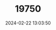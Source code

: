 ---
title: "19750"
category: "Rousettus madagascariensis"
draft: false
date: 2024-02-22 13:03:50
languages:
  English: ["Madagascar Rousette", "Madagascan Rousette"]
---